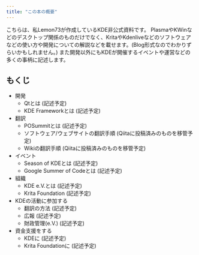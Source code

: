 ```yaml
---
title: "この本の概要"
---
```

こちらは、私Lemon73が作成しているKDE非公式資料です。
PlasmaやKWinなどのデスクトップ関係のものだけでなく、KritaやKdenliveなどのソフトウェアなどの使い方や開発についての解説などを載せます。(Blog形式なのでわかりずらいかもしれません。)
また開発以外にもKDEが開催するイベントや運営などの多くの事柄に記述します。

## もくじ
- 開発
  - Qtとは (記述予定)
  - KDE Frameworkとは (記述予定)
- 翻訳
  - POSummitとは (記述予定)
  - ソフトウェア/ウェブサイトの翻訳手順 (Qiitaに投稿済みのものを移管予定)
  - Wikiの翻訳手順 (Qiitaに投稿済みのものを移管予定)
- イベント
  - Season of KDEとは (記述予定)
  - Google Summer of Codeとは (記述予定)
- 組織
  - KDE e.V.とは (記述予定)
  - Krita Foundation (記述予定)
- KDEの活動に参加する
  - 翻訳の方法 (記述予定)
  - 広報 (記述予定)
  - 財政管理(e.V.) (記述予定)
- 資金支援をする
  - KDEに (記述予定)
  - Krita Foundationに (記述予定)
